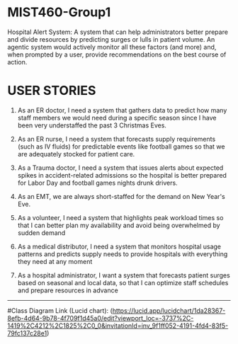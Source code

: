 # MIST460-Group1
Hospital Alert System:
A system that can help administrators better prepare and divide resources by predicting surges or lulls in patient volume. 
An agentic system would actively monitor all these factors (and more) and, when prompted by a user, provide recommendations on the best course of action.


# USER STORIES
1. As an ER doctor, 
I need a system that gathers data to predict how many staff members we would need  during a specific season since I have been very understaffed the past 3 Christmas Eves.

2. As an ER nurse, 
I need a system that forecasts supply requirements (such as IV fluids) for predictable events like football games so that we are adequately stocked for patient care.

3. As a Trauma doctor, 
I need a system that issues alerts about expected spikes in accident-related admissions so the hospital is better prepared for Labor Day and football games nights drunk drivers.

4. As an EMT, 
we are always short-staffed for the demand on New Year's Eve.

5. As a volunteer, 
I need a system that highlights peak workload times so that I can better plan my availability and avoid being overwhelmed by sudden demand

6. As a medical distributor, 
I need a system that monitors hospital usage patterns and predicts supply needs to provide hospitals with everything they need at any moment

7. As a hospital administrator, 
I want a system that forecasts patient surges based on seasonal and local data, so that I can optimize staff schedules and prepare resources in advance

----------------------------------------------------------------------------------------------
#Class Diagram Link (Lucid chart):
(https://lucid.app/lucidchart/1da28367-8efb-4d64-9b78-4f709f1d45a0/edit?viewport_loc=-3737%2C-1419%2C4212%2C1825%2C0_0&invitationId=inv_9f1ff052-4191-4fd4-83f5-79fc137c28e1)
